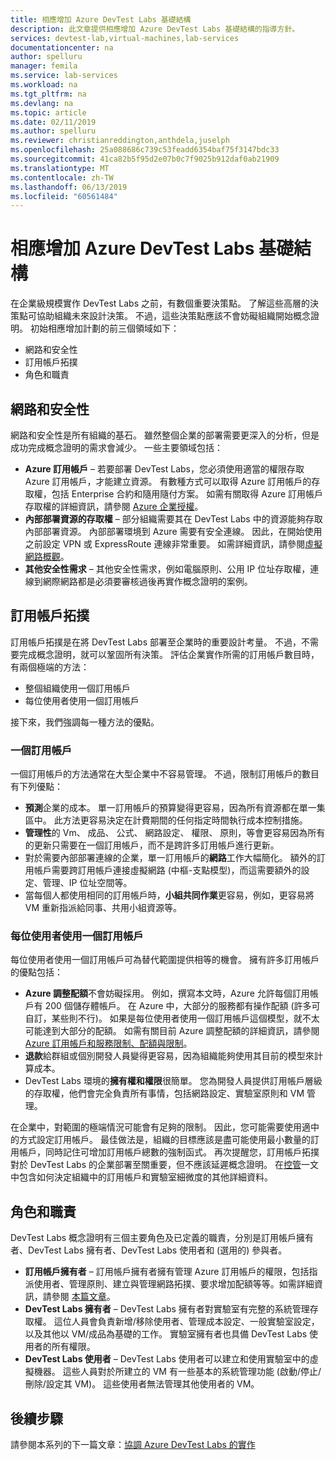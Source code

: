 ```yaml
---
title: 相應增加 Azure DevTest Labs 基礎結構
description: 此文章提供相應增加 Azure DevTest Labs 基礎結構的指導方針。
services: devtest-lab,virtual-machines,lab-services
documentationcenter: na
author: spelluru
manager: femila
ms.service: lab-services
ms.workload: na
ms.tgt_pltfrm: na
ms.devlang: na
ms.topic: article
ms.date: 02/11/2019
ms.author: spelluru
ms.reviewer: christianreddington,anthdela,juselph
ms.openlocfilehash: 25a088686c739c53feadd6354baf75f3147bdc33
ms.sourcegitcommit: 41ca82b5f95d2e07b0c7f9025b912daf0ab21909
ms.translationtype: MT
ms.contentlocale: zh-TW
ms.lasthandoff: 06/13/2019
ms.locfileid: "60561484"
---
```

# <a name="scale-up-your-azure-devtest-labs-infrastructure"></a>相應增加 Azure DevTest Labs 基礎結構
在企業級規模實作 DevTest Labs 之前，有數個重要決策點。 了解這些高層的決策點可協助組織未來設計決策。 不過，這些決策點應該不會妨礙組織開始概念證明。 初始相應增加計劃的前三個領域如下：

- 網路和安全性
- 訂用帳戶拓撲
- 角色和職責

## <a name="networking-and-security"></a>網路和安全性
網路和安全性是所有組織的基石。 雖然整個企業的部署需要更深入的分析，但是成功完成概念證明的需求會減少。 一些主要領域包括：

- **Azure 訂用帳戶** – 若要部署 DevTest Labs，您必須使用適當的權限存取 Azure 訂用帳戶，才能建立資源。 有數種方式可以取得 Azure 訂用帳戶的存取權，包括 Enterprise 合約和隨用隨付方案。 如需有關取得 Azure 訂用帳戶存取權的詳細資訊，請參閱 [Azure 企業授權](https://azure.microsoft.com/pricing/enterprise-agreement/)。
- **內部部署資源的存取權** – 部分組織需要其在 DevTest Labs 中的資源能夠存取內部部署資源。 內部部署環境到 Azure 需要有安全連線。 因此，在開始使用之前設定 VPN 或 ExpressRoute 連線非常重要。 如需詳細資訊，請參閱[虛擬網路概觀](../virtual-network/virtual-networks-overview.md)。
- **其他安全性需求** – 其他安全性需求，例如電腦原則、公用 IP 位址存取權，連線到網際網路都是必須要審核過後再實作概念證明的案例。 

## <a name="subscription-topology"></a>訂用帳戶拓撲
訂用帳戶拓撲是在將 DevTest Labs 部署至企業時的重要設計考量。 不過，不需要完成概念證明，就可以鞏固所有決策。 評估企業實作所需的訂用帳戶數目時，有兩個極端的方法： 

- 整個組織使用一個訂用帳戶
- 每位使用者使用一個訂用帳戶

接下來，我們強調每一種方法的優點。

### <a name="one-subscription"></a>一個訂用帳戶
一個訂用帳戶的方法通常在大型企業中不容易管理。 不過，限制訂用帳戶的數目有下列優點：

- **預測**企業的成本。  單一訂用帳戶的預算變得更容易，因為所有資源都在單一集區中。 此方法更容易決定在計費期間的任何指定時間執行成本控制措施。
- **管理性**的 Vm、 成品、 公式、 網路設定、 權限、 原則，等會更容易因為所有的更新只需要在一個訂用帳戶，而不是跨許多訂用帳戶進行更新。
- 對於需要內部部署連線的企業，單一訂用帳戶的**網路**工作大幅簡化。 額外的訂用帳戶需要跨訂用帳戶連接虛擬網路 (中樞-支點模型)，而這需要額外的設定、管理、IP 位址空間等。
- 當每個人都使用相同的訂用帳戶時，**小組共同作業**更容易，例如，更容易將 VM 重新指派給同事、共用小組資源等。

### <a name="subscription-per-user"></a>每位使用者使用一個訂用帳戶
每位使用者使用一個訂用帳戶可為替代範圍提供相等的機會。 擁有許多訂用帳戶的優點包括：

- **Azure 調整配額**不會妨礙採用。 例如，撰寫本文時，Azure 允許每個訂用帳戶有 200 個儲存體帳戶。 在 Azure 中，大部分的服務都有操作配額 (許多可自訂，某些則不行)。 如果是每位使用者使用一個訂用帳戶這個模型，就不太可能達到大部分的配額。 如需有關目前 Azure 調整配額的詳細資訊，請參閱 [Azure 訂用帳戶和服務限制、配額與限制](../azure-subscription-service-limits.md)。
- **退款**給群組或個別開發人員變得更容易，因為組織能夠使用其目前的模型來計算成本。
- DevTest Labs 環境的**擁有權和權限**很簡單。 您為開發人員提供訂用帳戶層級的存取權，他們會完全負責所有事情，包括網路設定、實驗室原則和 VM 管理。

在企業中，對範圍的極端情況可能會有足夠的限制。 因此，您可能需要使用適中的方式設定訂用帳戶。 最佳做法是，組織的目標應該是盡可能使用最小數量的訂用帳戶，同時記住可增加訂用帳戶總數的強制函式。 再次提醒您，訂用帳戶拓撲對於 DevTest Labs 的企業部署至關重要，但不應該延遲概念證明。 在[控管](devtest-lab-guidance-governance-policy-compliance.md)一文中包含如何決定組織中的訂用帳戶和實驗室細微度的其他詳細資料。

## <a name="roles-and-responsibilities"></a>角色和職責
DevTest Labs 概念證明有三個主要角色及已定義的職責，分別是訂用帳戶擁有者、DevTest Labs 擁有者、DevTest Labs 使用者和 (選用的) 參與者。

- **訂用帳戶擁有者** – 訂用帳戶擁有者擁有管理 Azure 訂用帳戶的權限，包括指派使用者、管理原則、建立與管理網路拓撲、要求增加配額等等。如需詳細資訊，請參閱 [本篇文章](../role-based-access-control/rbac-and-directory-admin-roles.md)。
- **DevTest Labs 擁有者** – DevTest Labs 擁有者對實驗室有完整的系統管理存取權。 這位人員會負責新增/移除使用者、管理成本設定、一般實驗室設定，以及其他以 VM/成品為基礎的工作。 實驗室擁有者也具備 DevTest Labs 使用者的所有權限。
- **DevTest Labs 使用者** – DevTest Labs 使用者可以建立和使用實驗室中的虛擬機器。 這些人員對於所建立的 VM 有一些基本的系統管理功能 (啟動/停止/刪除/設定其 VM)。 這些使用者無法管理其他使用者的 VM。

## <a name="next-steps"></a>後續步驟
請參閱本系列的下一篇文章：[協調 Azure DevTest Labs 的實作](devtest-lab-guidance-orchestrate-implementation.md)